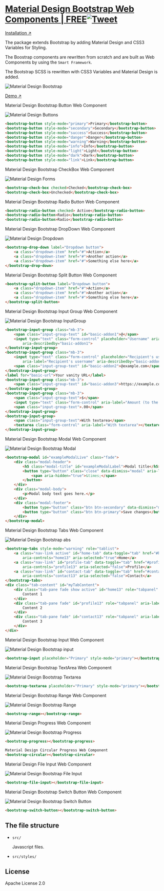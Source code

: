 # [Material Design Bootstrap Web Components | FREE](https://www.htmlelements.com)[![Tweet](https://img.shields.io/twitter/url/http/shields.io.svg?style=social)](https://twitter.com/intent/tweet?text=Get%20over%2020%20free%20custom%20elements%20based%20on%20SmartHTMLElements%20&url=https://www.htmlelements.com/&via=htmlelements&hashtags=bootstrap,design,templates,autocomplete,bootstrap-components,typeahead,developers,webcomponents,customelements,polymer,material)

[Installation ↗](https://www.npmjs.com/package/smart-bootstrap)

The package extends Bootstrap by adding Material Design and CSS3 Variables for Styling. 

The Boostrap components are rewritten from scratch and are built as Web Components by using the ```Smart Framework```.

The Bootstrap SCSS is rewritten with CSS3 Variables and Material Design is added. 


![Material Design Bootstrap](https://github.com/HTMLElements/MBWC-Toolkit/blob/master/images/bootstrap.png)

[Demo ↗](https://www.htmlelements.com/demos/bootstrap/)

Material Design Bootstrap Button Web Component

![Material Design Buttons](https://github.com/HTMLElements/MBWC-Toolkit/blob/master/images/bootstrap-buttons.png)

```html
<bootstrap-button style-mode="primary">Primary</bootstrap-button>
<bootstrap-button style-mode="secondary">Secondary</bootstrap-button>
<bootstrap-button style-mode="success">Success</bootstrap-button>
<bootstrap-button style-mode="danger">Danger</bootstrap-button>
<bootstrap-button style-mode="warning">Warning</bootstrap-button>
<bootstrap-button style-mode="info">Info</bootstrap-button>
<bootstrap-button style-mode="light">Light</bootstrap-button>
<bootstrap-button style-mode="dark">Dark</bootstrap-button>
<bootstrap-button style-mode="link">Link</bootstrap-button>
```

Material Design Bootstrap CheckBox Web Component

![Material Design Forms](https://github.com/HTMLElements/MBWC-Toolkit/blob/master/images/bootstrap-forms.png)

```html
<bootstrap-check-box checked>Checked</bootstrap-check-box>
<bootstrap-check-box>Unchecked</bootstrap-check-box>
```

Material Design Bootstrap Radio Button Web Component

```html
<bootstrap-radio-button checked> Active</bootstrap-radio-button>
<bootstrap-radio-button>Radio</bootstrap-radio-button>
<bootstrap-radio-button>Radio</bootstrap-radio-button>
```

Material Design Bootstrap DropDown Web Component

![Material Design Dropdown](https://github.com/HTMLElements/MBWC-Toolkit/blob/master/images/bootstrap-dropdown.png)

```html
<bootstrap-drop-down label="Dropdown button">
	<a class="dropdown-item" href="#">Action</a>
	<a class="dropdown-item" href="#">Another action</a>
	<a class="dropdown-item" href="#">Something else here</a>
</bootstrap-drop-down>
```

Material Design Bootstrap Split Button Web Component

```html
<bootstrap-split-button label="Dropdown button">
	<a class="dropdown-item" href="#">Action</a>
	<a class="dropdown-item" href="#">Another action</a>
	<a class="dropdown-item" href="#">Something else here</a>
</bootstrap-split-button>
```

Material Design Bootstrap Input Group Web Component

![Material Design Bootstrap InputGroup](https://github.com/HTMLElements/MBWC-Toolkit/blob/master/images/bootstrap-inputgroup.png)

```html
<bootstrap-input-group class="mb-3">
	<span class="input-group-text" id="basic-addon1">@</span>
	<input type="text" class="form-control" placeholder="Username" aria-label="Username"
		aria-describedby="basic-addon1">
</bootstrap-input-group>
<bootstrap-input-group class="mb-3">
	<input type="text" class="form-control" placeholder="Recipient's username"
		aria-label="Recipient's username" aria-describedby="basic-addon2">
	<span class="input-group-text" id="basic-addon2">@example.com</span>
</bootstrap-input-group>
<label for="basic-url">Your vanity URL</label>
<bootstrap-input-group class="mb-3">
	<span class="input-group-text" id="basic-addon3">https://example.com/users/</span>
</bootstrap-input-group>
<bootstrap-input-group class="mb-3">
	<span class="input-group-text">$</span>
	<input type="text" class="form-control" aria-label="Amount (to the nearest dollar)">
	<span class="input-group-text">.00</span>
</bootstrap-input-group>
<bootstrap-input-group>
	<span class="input-group-text">With textarea</span>
	<textarea class="form-control" aria-label="With textarea"></textarea>
</bootstrap-input-group>
```

Material Design Bootstrap Modal Web Component

![Material Design Bootstrap Modal](https://github.com/HTMLElements/MBWC-Toolkit/blob/master/images/bootstrap-modal.png)

```html
<bootstrap-modal id="exampleModalLive" class="fade">
	<div class="modal-header">
		<h5 class="modal-title" id="exampleModalLabel">Modal title</h5>
		<button type="button" class="close" data-dismiss="modal" aria-label="Close">
			<span aria-hidden="true">&times;</span>
		</button>
	</div>
	<div class="modal-body">
		<p>Modal body text goes here.</p>
	</div>
	<div class="modal-footer">
		<button type="button" class="btn btn-secondary" data-dismiss="modal">Close</button>
		<button type="button" class="btn btn-primary">Save changes</button>
	</div>
</bootstrap-modal>
```

Material Design Bootstrap Tabs Web Component

![Material Design Bootstrap abs](https://github.com/HTMLElements/MBWC-Toolkit/blob/master/images/bootstrap-tabs.png)

```html 
<bootstrap-tabs style-mode="warning" role="tablist">
	<a class="nav-link active" id="home-tab" data-toggle="tab" href="#home13" role="tab"
		aria-controls="home13" aria-selected="true">Home</a>
	<a class="nav-link" id="profile-tab" data-toggle="tab" href="#profile13" role="tab"
		aria-controls="profile13" aria-selected="false">Profile</a>
	<a class="nav-link" id="contact-tab" data-toggle="tab" href="#contact13" role="tab"
		aria-controls="contact13" aria-selected="false">Contact</a>
</bootstrap-tabs>
<div class="tab-content" id="myTabContent">
	<div class="tab-pane fade show active" id="home13" role="tabpanel" aria-labelledby="home-tab">
		Content 1
	</div>
	<div class="tab-pane fade" id="profile13" role="tabpanel" aria-labelledby="profile-tab">
		Content 2
	</div>
	<div class="tab-pane fade" id="contact13" role="tabpanel" aria-labelledby="contact-tab">
		Content 3
	</div>
</div>
```

Material Design Bootstrap Input Web Component

![Material Design Bootstrap input](https://github.com/HTMLElements/MBWC-Toolkit/blob/master/images/bootstrap-input.png)

```html
<bootstrap-input placeholder="Primary" style-mode="primary"></bootstrap-input>
```

Material Design Bootstrap TextArea Web Component

![Material Design Bootstrap Textarea](https://github.com/HTMLElements/MBWC-Toolkit/blob/master/images/bootstrap-textarea.png)

```html
<bootstrap-textarea placeholder="Primary" style-mode="primary"></bootstrap-textarea>
```

Material Design Bootstrap Range Web Component

![Material Design Bootstrap Range](https://github.com/HTMLElements/MBWC-Toolkit/blob/master/images/bootstrap-range.png)

```html
<bootstrap-range></bootstrap-range>
```

Material Design Progress Web Component

![Material Design Bootstrap Progress](https://github.com/HTMLElements/MBWC-Toolkit/blob/master/images/bootstrap-forms-2.png)

```html
<bootstrap-progress></bootstrap-progress>
```

```html
Material Design Circular Progress Web Component
<bootstrap-circular></bootstrap-circular>
```

Material Design File Input Web Component

![Material Design Bootstrap File Input](https://github.com/HTMLElements/MBWC-Toolkit/blob/master/images/bootstrap-fileinput.png)

```html
<bootstrap-file-input></bootstrap-file-input>
```

Material Design Bootstrap Switch Button Web Component

![Material Design Bootstrap Switch Button](https://github.com/HTMLElements/MBWC-Toolkit/blob/master/images/bootstrap-switch.png)

```html
<bootstrap-switch-button></bootstrap-switch-button>
```

## The file structure

- `src/`

  Javascript files.

- `src/styles/`


## License

Apache License 2.0

